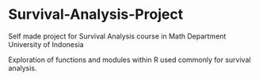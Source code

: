 # Survival-Analysis-Project
Self made project for Survival Analysis course in Math Department University of Indonesia

Exploration of functions and modules within R used commonly for survival analysis.
